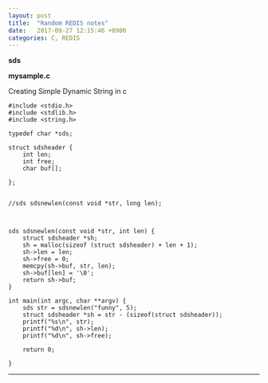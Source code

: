 ```yaml
---
layout: post
title:  "Random REDIS notes"
date:   2017-09-27 12:15:46 +0900
categories: C, REDIS
---
```



**sds** 


**mysample.c**

Creating Simple Dynamic String in c  


```
#include <stdio.h>
#include <stdlib.h>
#include <string.h>

typedef char *sds;

struct sdsheader {
	int len;
	int free;	
	char buf[];

};


//sds sdsnewlen(const void *str, long len); 



sds sdsnewlen(const void *str, int len) {
	struct sdsheader *sh;
	sh = malloc(sizeof (struct sdsheader) + len + 1);
	sh->len = len;
	sh->free = 0;
	memcpy(sh->buf, str, len);
	sh->buf[len] = '\0';
	return sh->buf;
}

int main(int argc, char **argv) {
	sds str = sdsnewlen("funny", 5);
	struct sdsheader *sh = str - (sizeof(struct sdsheader));
	printf("%s\n", str);
	printf("%d\n", sh->len);
	printf("%d\n", sh->free);
	
	return 0;
	
}
```

---------------------------

[jekyll-docs]: https://jekyllrb.com/docs/home
[jekyll-gh]:   https://github.com/jekyll/jekyll
[jekyll-talk]: https://talk.jekyllrb.com/

